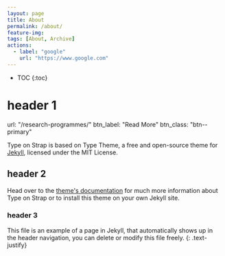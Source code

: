 ```yaml
---
layout: page
title: About
permalink: /about/
feature-img: 
tags: [About, Archive]
actions:
  - label: "google"
    url: "https://www.google.com"
---
```

* TOC
{:toc}

# header 1

url: "/research-programmes/"
    btn_label: "Read More"
    btn_class: "btn--primary"

Type on Strap is based on Type Theme, a free and open-source theme for [Jekyll](http://jekyllrb.com/), licensed under the MIT License.

## header 2
Head over to the [theme's documentation](https://github.io/sylhare/Type-on-Strap) for much more information about Type on Strap or to install this theme on your own Jekyll site.
### header 3
This file is an example of a page in Jekyll, that automatically shows up in the header navigation, you can delete or modify this file freely.
{: .text-justify}
 

